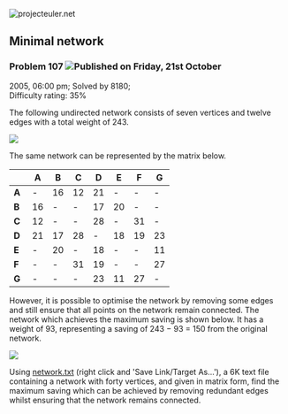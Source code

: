 ![projecteuler.net](images/print_page_logo.png)

## Minimal network

### Problem 107 ![](images/icon_info.png)Published on Friday, 21st October
2005, 06:00 pm; Solved by 8180;  
Difficulty rating: 35%

The following undirected network consists of seven vertices and twelve edges
with a total weight of 243.

![](project/images/p107_1.gif)  

The same network can be represented by the matrix below.

    | **A**| **B**| **C**| **D**| **E**| **F**| **G**  
---|---|---|---|---|---|---|---  
**A**| -| 16| 12| 21| -| -| -  
**B**| 16| -| -| 17| 20| -| -  
**C**| 12| -| -| 28| -| 31| -  
**D**| 21| 17| 28| -| 18| 19| 23  
**E**| -| 20| -| 18| -| -| 11  
**F**| -| -| 31| 19| -| -| 27  
**G**| -| -| -| 23| 11| 27| -  
  
However, it is possible to optimise the network by removing some edges and
still ensure that all points on the network remain connected. The network
which achieves the maximum saving is shown below. It has a weight of 93,
representing a saving of 243 − 93 = 150 from the original network.

![](project/images/p107_2.gif)  

Using [network.txt](project/resources/p107_network.txt) (right click and 'Save
Link/Target As...'), a 6K text file containing a network with forty vertices,
and given in matrix form, find the maximum saving which can be achieved by
removing redundant edges whilst ensuring that the network remains connected.

  
  

